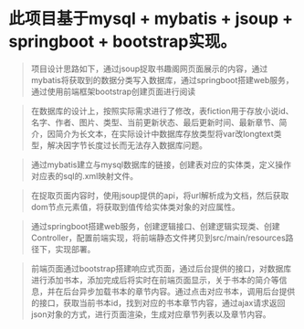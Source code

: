 # 此项目基于mysql + mybatis + jsoup + springboot + bootstrap实现。

>项目设计思路如下，通过jsoup捉取书趣阁网页面展示的内容，通过mybatis将获取到的数据分类写入数据库，通过springboot搭建web服务，通过使用前端框架bootstrap创建页面进行阅读

>在数据库的设计上，按照实际需求进行了修改，表fiction用于存放小说id、名字、作者、图片、类型、当前更新状态、最后更新时间、最新章节、简介，因简介为长文本，在实际设计中数据库存放类型将var改longtext类型，解决因字节长度过长而无法存入数据库问题。

>通过mybatis建立与mysql数据库的链接，创建表对应的实体类，定义操作对应表的sql的.xml映射文件。

>在捉取页面内容时，使用jsoup提供的api，将url解析成为文档，然后获取dom节点元素值，将获取到值传给实体类对象的对应属性。

>通过springboot搭建web服务，创建逻辑接口、创建逻辑实现类、创建Controller，配置前端实现，将前端静态文件拷贝到src/main/resources路径下，实现部署。

>前端页面通过bootstrap搭建响应式页面，通过后台提供的接口，对数据库进行添加书本，添加完成后将实时在前端页面显示，关于书本的简介等信息，并在后台异步加载书本的章节内容。通过点击对应书本，调用后台提供的接口，获取当前书本id，找到对应的书本章节内容，通过ajax请求返回json对象的方式，进行页面渲染，生成对应章节列表以及章节内容。
